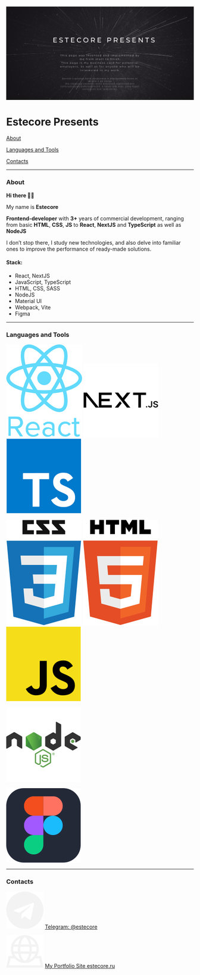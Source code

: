 [![MyIntro](intro__page.png)](https://estecore.ru/ "My portfolio site")

# Estecore Presents

[About](#about)

[Languages and Tools](#lang)

[Contacts](#contacts)

---

### About

<a id='about'></a>


**Hi there 👋🏻**

My name is **Estecore**

**Frontend-developer** with **3+** years of commercial development, ranging from basic **HTML**, **CSS**, **JS** to **React**, **NextJS** and **TypeScript** as well as **NodeJS**

I don’t stop there, I study new technologies, and also delve into familiar ones to improve the performance of ready-made solutions.


#### Stack:

- React, NextJS
- JavaScript, TypeScript
- HTML, CSS, SASS
- NodeJS
- Material UI
- Webpack, Vite
- Figma

---

### Languages and Tools

<a id='lang'></a>

![Alt text](react.svg) ![Alt text](next.svg) ![Alt text](ts.svg)

![Alt text](css.svg) ![Alt text](html.svg) ![Alt text](js.svg)

![Alt text](nodejs.svg)

![Alt text](figma.svg)

---

### Contacts

<a id='contacts'></a>

[![Alt text](tg.svg)](https://t.me/estecore) [Telegram: @estecore](https://t.me/estecore)

[![Alt text](web.svg)](https://estecore.ru) [My Portfolio Site estecore.ru](https://estecore.ru)
